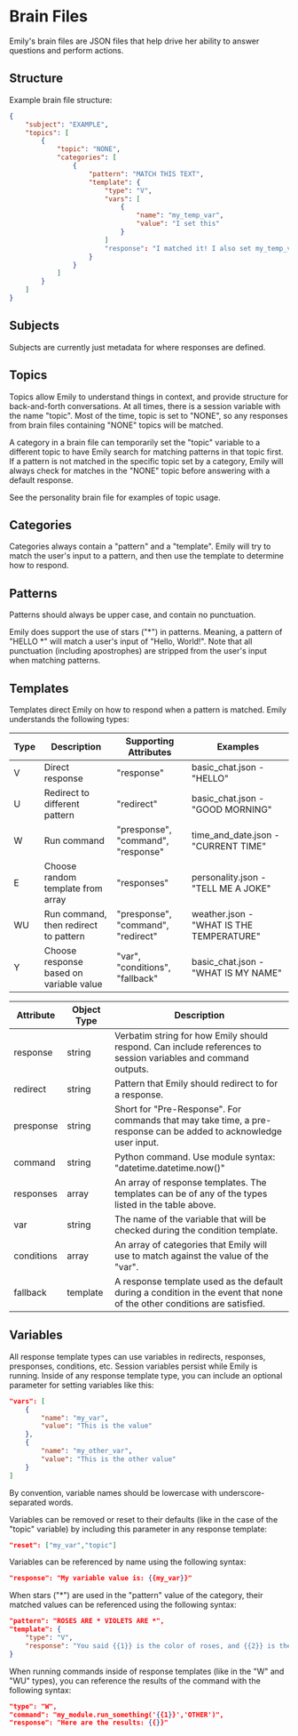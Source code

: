 # Brain Files

Emily's brain files are JSON files that help drive her ability to answer questions and perform actions.

## Structure

Example brain file structure:

```json
{
    "subject": "EXAMPLE",
    "topics": [
        {
            "topic": "NONE",
            "categories": [
                {
                    "pattern": "MATCH THIS TEXT",
                    "template": {
                        "type": "V",
                        "vars": [
                            {
                                "name": "my_temp_var",
                                "value": "I set this"
                            }
                        ]
                        "response": "I matched it! I also set my_temp_var to: {{my_temp_var}}"
                    }
                }
            ] 
        }
    ]
}
```

## Subjects

Subjects are currently just metadata for where responses are defined.

## Topics

Topics allow Emily to understand things in context, and provide structure for back-and-forth conversations. At all times, there is a session variable with the name "topic". Most of the time, topic is set to "NONE", so any responses from brain files containing "NONE" topics will be matched.

A category in a brain file can temporarily set the "topic" variable to a different topic to have Emily search for matching patterns in that topic first. If a pattern is not matched in the specific topic set by a category, Emily will always check for matches in the "NONE" topic before answering with a default response.

See the personality brain file for examples of topic usage.

## Categories

Categories always contain a "pattern" and a "template". Emily will try to match the user's input to a pattern, and then use the template to determine how to respond.

## Patterns

Patterns should always be upper case, and contain no punctuation.

Emily does support the use of stars ("\*") in patterns. Meaning, a pattern of "HELLO \*" will match a user's input of "Hello, World!". Note that all punctuation (including apostrophes) are stripped from the user's input when matching patterns.

## Templates

Templates direct Emily on how to respond when a pattern is matched. Emily understands the following types:

| Type | Description                             | Supporting Attributes              | Examples                                 |
|------|-----------------------------------------|------------------------------------|------------------------------------------|
| V    | Direct response                         | "response"                         | basic_chat.json - "HELLO"                |
| U    | Redirect to different pattern           | "redirect"                         | basic_chat.json - "GOOD MORNING"         |
| W    | Run command                             | "presponse", "command", "response" | time_and_date.json - "CURRENT TIME"      |
| E    | Choose random template from array       | "responses"                        | personality.json - "TELL ME A JOKE"      |
| WU   | Run command, then redirect to pattern   | "presponse", "command", "redirect" | weather.json - "WHAT IS THE TEMPERATURE" |
| Y    | Choose response based on variable value | "var", "conditions", "fallback"    | basic_chat.json - "WHAT IS MY NAME"      |

| Attribute  | Object Type | Description                                                                                                              |
|------------|-------------|--------------------------------------------------------------------------------------------------------------------------|
| response   | string      | Verbatim string for how Emily should respond. Can include references to session variables and command outputs.           |
| redirect   | string      | Pattern that Emily should redirect to for a response.                                                                    |
| presponse  | string      | Short for "Pre-Response". For commands that may take time, a pre-response can be added to acknowledge user input.        |
| command    | string      | Python command. Use module syntax: "datetime.datetime.now()"                                                             |
| responses  | array       | An array of response templates. The templates can be of any of the types listed in the table above.                      |
| var        | string      | The name of the variable that will be checked during the condition template.                                             |
| conditions | array       | An array of categories that Emily will use to match against the value of the "var".                                      |
| fallback   | template    | A response template used as the default during a condition in the event that none of the other conditions are satisfied. |

## Variables

All response template types can use variables in redirects, responses, presponses, conditions, etc. Session variables persist while Emily is running.
Inside of any response template type, you can include an optional parameter for setting variables like this:

```json
"vars": [
    {
        "name": "my_var",
        "value": "This is the value"
    },
    {
        "name": "my_other_var",
        "value": "This is the other value"
    }
]
```

By convention, variable names should be lowercase with underscore-separated words.

Variables can be removed or reset to their defaults (like in the case of the "topic" variable) by including this parameter in any response template:

```json
"reset": ["my_var","topic"]
```

Variables can be referenced by name using the following syntax:

```json
"response": "My variable value is: {{my_var}}"
```

When stars ("\*") are used in the "pattern" value of the category, their matched values can be referenced using the following syntax:

```json
"pattern": "ROSES ARE * VIOLETS ARE *",
"template": {
    "type": "V",
    "response": "You said {{1}} is the color of roses, and {{2}} is the color of violets."
}
```

When running commands inside of response templates (like in the "W" and "WU" types), you can reference the results of the command with the following syntax:

```json
"type": "W",
"command": "my_module.run_something('{{1}}','OTHER')",
"response": "Here are the results: {{}}"
```